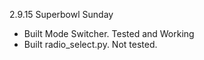 2.9.15 Superbowl Sunday

- Built Mode Switcher. Tested and Working
- Built radio_select.py. Not tested.

